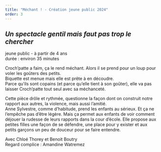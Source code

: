 ```yaml
---
title: "Méchant ! - Création jeune public 2024"
order: 3
---
```

## *Un spectacle gentil mais faut pas trop le chercher*

jeune public - à partir de 4 ans  
durée : environ 35 minutes



Croch’patte a faim, ça le rend méchant. Alors il se prend pour un loup pour voler les goûters des petits.  
Biquette est menue mais elle est prête à en découdre.  
Parce qu’ils sont copains (et parce qu’elle tient à son goûter), elle va pas laisser Croch’patte tout seul avec sa méchanceté.  

Cette pièce drôle et rythmée, questionne la façon dont on construit notre rapport aux autres, la violence, mais aussi l’amitié.  
Anne Sylvestre, comme d’habitude, prend les enfants au sérieux. Et ça ne l’empêche pas d’être légère. Mais ça permet aux enfants de voir comment déjouer la rudesse de leurs rapports dans la cour d’école. Elle propose aux petites filles une façon de se défendre, une place pour y exister et aux petits garçons un peu de douceur pour se faire entendre.  

Avec Chloé Thorey et Benoit Boutry  
Regard complice : Amandine Watremez 